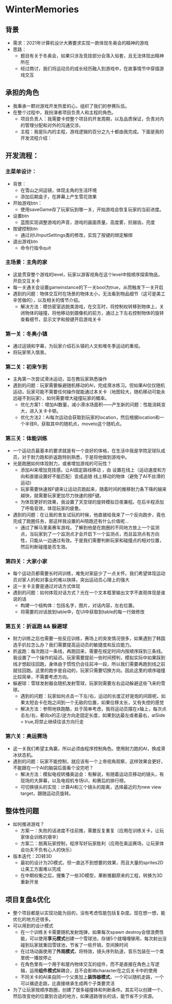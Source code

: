 # WinterMemories
## 背景
- 需求：2021年计算机设计大赛要求实现一款体现冬奥会的精神的游戏
- 思路：
  - 题目有关于冬奥会，如果只涉及竞技部分会落入俗套，且无法体现出精神所在
  - 经过商讨，我们将运动员的成长经历融入到游戏中，在故事情节中穿插游戏交互
## 承担的角色
- 我秉承一颗对游戏开发热爱的心，组织了我们的参赛队伍。
- 在整个过程中，我扮演者项目负责人和主程的角色。
  - 项目负责人：我需要卡控整个项目的开发周期，以及品质保证，负责对内的管理分配和对外的沟通交涉。
  - 主程：我是队内的主程，游戏逻辑的百分之九十都由我完成。下面是我的开发流程介绍：
## 开发流程：
### 主菜单设计：
- 背景：
  - 在雪山之间运镜，体现主角的生活环境
  - 添加后期盒子，在屏幕上产生雪花效果
- 开始游戏btn：
    - 使用saveGame存了玩家玩到哪一关，开始游戏会恢复玩家的当前进度。
- 设置btn
  - 蓝图实现调整游戏的声音，游戏的画面质量，高度雾，抗锯齿，亮度
- 按键控制btn
  - 通过对UInputSettings类的修改，实现了按键的绑定解绑
- 退出游戏btn
  - 命令行指令quit
### 主场景：主角的家
- 这是贯穿整个游戏的level，玩家以游客视角在这个level中按顺序探索物品，开启交互关卡
- 每一关通关会设置gameinstance的下一关bool为true，从而触发下一关开启
- 遇到的问题：物体交互时在场景的物体太小，无法看到物品细节（这可是美工辛苦做的），以及相关的情节介绍。
  - 解决方法：模仿密室逃脱类游戏，在交互时，将控制权转移到物体上，关闭物体的碰撞，将他移动到摄像机的前方，通过上下左右控制物体的旋转查看细节，显示文字和按键开启游戏关卡
### 第一关：冬奥小镇
- 通过运镜和字幕，为玩家介绍石头镇的人文和堆冬季运动的重视。
- 将玩家带入情景。
### 第二关：初来乍到
- 主角第一次尝试滑冰运动，旨在教玩家熟悉操作
- 遇到的问题：玩家需要躲避随机移动的AI，完成滑冰练习。但如果AI仅仅随机运动，玩家可能不需要任何操作就能通过本关卡（地图较大，随机移动可能永远碰不到玩家），如何需要增大碰撞玩家的概率。
  - 优化方案1：增加AI数量，减小滑冰场面积——产生新的问题：性能消耗变大，进入关卡卡顿。
  - 优化方法2：Ai每次运动会获取到玩家的location，然后根据location和一个半径R，获取其中的随机点，moveto这个随机点。
### 第三关：体能训练
- 一个运动员最基本的要求就是有一个良好的体格，在生活中我是学院足球队成员，对于耐力跑和折返跑特别熟悉，于是将他做到游戏中。
- 光是跑圈如何体现耐力，或者增加游戏的可玩性？
  - 添加AI来增加竞技感。让AI固定路线移动 ，由 设置在线上（运动速度和方向和直接设置好不能匹配）变成追随 线上移动的物体（避免了AI不丝滑的运动）
  - 玩家需要快速按F键来让运动员跑起来，随着时间的推移耐力条下降的越来越快，就需要玩家更加尽力快速的按F键。
  - 为体现更好的效果，我设置了天空球的旋转模拟日夜兼程。在后半程添加了呼吸音效，体现玩家的疲惫。
- 遇到的问题：在让我的舍友试玩的时候，他直接给我来了一个反向跑步，竟也完成了跑圈任务，那这样我设置的AI陪跑还有什么价值呢...
  - 通过了解马里奥赛车游戏，了解到他是在跑圈的不同地方放上一个监测点，当玩家到了一个监测点才会开启下一个监测点，而且监测点有方向性，只能从一边通过有效。于是我们需要判断玩家和碰撞点的相对位置，然后判断碰撞是否生效。
### 第四关：大家小家
- 每个运动员都需要长时间训练，难免对家庭少了一点关怀。我们希望体现运动员对家人的和对事业的难以抉择，突出运动员心理上的强大
- 这一关卡主要是通过对话方式体现
- 遇到的问题：如何体现对话方式？光在一个文本框里输出文字不直观体现是谁说的话
  - 构建一个结构体：包括名字，图片，对话内容，左右位置。
  - 将需要的对话放到table中，在UI中获取到table的每一行做修改
### 第五关：折返跑 && 躲避球
- 耐力训练之后也需要一些反应训练，赛场上的突发情况很多，如果遇到了韩国选手扒拉怎么办？我们需要提高运动员的敏捷度和反应能力。
- 折返跑：每次跑过一条线，再跑回来，需要在规定时间内按顺序踩到三条线。我设置了一个操作的延迟。玩家需要提前一些时间预判，模拟实际中如果踩到线才想起往回跑，身体由于惯性仍会往前冲一段，所以我们需要再跑到线之前就往回跑。这里的跑步是自动的，玩家只需要切换方向。因此这里的顺序碰撞比较简单，不需要考虑方向。
- 躲避球：雪球发射器会随机发射雪球，玩家则需要左右运动躲避这些飞来的雪球。
  - 遇到的问题：玩家如何点击一下左/右，运动的长度正好是炮的间距呢，如果太短会卡在炮之间到一个无敌的位置，如果位移太长，又有失控的感觉
  - 解决方法：参照地铁跑酷，处于简单考虑，我将运动员摆在x轴上，每次点击左/右，都向x的正/逆方向走固定长度，如果到达最左或者最右，atSide = true,将禁止继续往该方向行走
### 第六关：奥运赛场
- 这一关我们希望主角赢，所以必须由程序控制角色。使用耐力跑的AI，换成滑冰状态机。
- 遇到的问题：玩家不能控制，就应该有一个上帝视角观察，这样效果会更好，不能跟在一个AI的脑袋后面看个没完吧？
  - 解决方法：模拟电视转播奥运会：有解说，有随着运动员移动的镜头，有现场的大屏幕，以及电视机专场UI，和赛后的排行榜。
  - 可切换镜头的实现：计算AI和三个镜头的距离，选择最近的为new view target，跟随运动员旋转。
## 整体性问题
- 如何推进游戏？
  - 方案一：失败的话进度不往前推，需要反复重复（应用在训练关卡，让玩家体会训练的艰辛）
  - 方案二：脱离玩家控制，程序写好玩家胜利（应用在奥运赛场，让玩家体会功夫不负有心人的快乐）
- 版本迭代：2D转3D
  - 最初的设计为2D模式，但一直达不到想要的效果，而且大量的sprites2D让美工方面难以完成
  - 在中期权衡之后，搜集了一些3D模型，果断推翻原来的工程，转换为3D重新开发
## 项目复盘&优化
- 整个项目都是以实现功能为目的，没有考虑性能包括复杂度。现在想一想，能优化的地方还很多。
- 可以用到的设计模式
  - 在一个训练关卡需要随机发射炮弹，如果每次spawn destroy会很浪费性能，可以使用**享元模式**创建一个雪球池，存储5个就嘎嘎够用，每次射出没碰到玩家就重回雪球池，节省了一些开销，空间换时间
  - 在过场动画使用了**外观模式**，将特效，镜头序列轨道，音乐包装在一个类里统一播放停止
  - 在角色里有一个用于和屋内物体交互的组件，而不是直接在角色上写逻辑，运用**组件模式**解耦合，且不会影响character在之后关卡中的使用
  - 不同关卡的AI来自同一个父类加上**装饰器模式**，一个可以随机走路，一个可以循迹走路，比直接继承生成两个子类要灵活
- 为了让玩家按顺序跑圈，创建了很多碰撞体和判断条件。其实可以创建一个，然后改变他的位置到合适的地方，如果道路很长的话，能节省不少资源。

